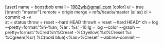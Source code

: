 [user]
  name = boostbob
  email = 1982wb@gmail.com
[color]
  ui = true
[branch "master"]
  remote = origin
  merge = refs/heads/master
[alias]
  ci = commit -a -v  
  st = status
  throw = reset --hard HEAD 
  throwh = reset --hard HEAD^
  ch = log --pretty=format:'%h-%an, %ar : %s' -10 
  lg = log --color --graph --pretty=format:'%Cred%h%Creset -%C(yellow)%d%Creset %s %Cgreen(%cr) %C(bold blue)<%an>%Creset' --abbrev-commit --
